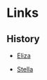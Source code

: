 # Links

## History

- [Eliza](https://en.wikipedia.org/wiki/ELIZA)

- [Stella](https://www.sub.uni-hamburg.de/fileadmin/redaktion/Bibliotheken/stella_english_ottawa.pdf)